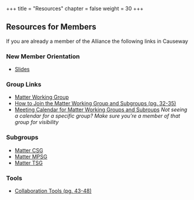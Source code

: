 +++
title = "Resources"
chapter = false
weight = 30
+++

## Resources for Members

If you are already a member of the Alliance the following links in Causeway 

### New Member Orientation
- [Slides](https://groups.csa-iot.org/wg/members-all/document/30359)

### Group Links
- [Matter Working Group](https://groups.csa-iot.org/wg/matter-wg/dashboard)
- [How to Join the Matter Working Group and Subgroups (pg. 32-35)](https://groups.csa-iot.org/wg/members-all/document/folder/2817)
- [Meeting Calendar for Matter Working Groups and Subroups](https://groups.csa-iot.org/wg/matter-wg/calendar) _Not seeing a calendar for a specific group? Make sure you’re a member of that group for visibility_

### Subgroups
- [Matter CSG](https://groups.csa-iot.org/wg/matter-csg/dashboard)
- [Matter MPSG](https://groups.csa-iot.org/wg/matter-mpsg/workgroup)
- [Matter TSG](https://groups.csa-iot.org/wg/matter-tsg/dashboard)

### Tools
- [Collaboration Tools (pg. 43-48)](https://groups.csa-iot.org/wg/members-all/document/folder/2817)


